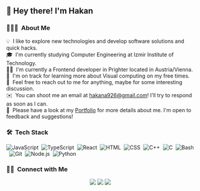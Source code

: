 ## 👋&nbsp;Hey there! I'm Hakan

### 👨🏻‍💻 &nbsp;About Me

💡 &nbsp;I like to explore new technologies and develop software solutions and quick hacks.\
🎓 &nbsp;I'm currently studying Computer Engineering at Izmir Institute of Technology.\
🧑‍💻 &nbsp;I'm currently a Frontend developer in Prighter located in Austria/Vienna.\
🌱 &nbsp;I'm on track for learning more about Visual computing on my free times.\
💬 &nbsp;Feel free to reach out to me for anything, maybe for some interesting discussion.\
✉️ &nbsp;You can shoot me an email at hakana926@gmail.com! I'll try to respond as soon as I can.\
📄 &nbsp;Please have a look at my [Portfolio](https://hakanalp.dev/) for more details about me. I'm open to feedback and suggestions!

### 🛠 &nbsp;Tech Stack

![JavaScript](https://img.shields.io/badge/-JavaScript-05122A?style=flat&logo=javascript)&nbsp;
![TypeScript](https://img.shields.io/badge/-TypeScript-05122A?style=flat&logo=typescript)&nbsp;
![React](https://img.shields.io/badge/-React-05122A?style=flat&logo=react)&nbsp;
![HTML](https://img.shields.io/badge/-HTML-05122A?style=flat&logo=HTML5)&nbsp;
![CSS](https://img.shields.io/badge/-CSS-05122A?style=flat&logo=CSS3&logoColor=1572B6)&nbsp;
![C++](https://img.shields.io/badge/-C++-05122A?style=flat&logo=C%2B%2B&logoColor=00599C)&nbsp;
![C](https://img.shields.io/badge/-C-05122A?style=flat&logo=C&logoColor=A8B9CC)&nbsp;
![Bash](https://img.shields.io/badge/-Bash-05122A?style=flat&logo=gnu-bash)&nbsp;
![Git](https://img.shields.io/badge/-Git-05122A?style=flat&logo=git)&nbsp;
![Node.js](https://img.shields.io/badge/-Node.js-05122A?style=flat&logo=node.js)&nbsp;
![Python](https://img.shields.io/badge/-Python-05122A?style=flat&logo=python)&nbsp;

### 🤝🏻 &nbsp;Connect with Me

<p align="center">
<a href="https://hakanalp.dev/"><img src="https://img.shields.io/badge/-hakanalp.dev-3423A6?style=flat&logo=Google-Chrome&logoColor=white"/></a>
<a href="https://linkedin.com/in/AVS1508"><img src="https://img.shields.io/badge/-Hakan%20Alp-0077B5?style=flat&logo=Linkedin&logoColor=white"/></a>
<a href="mailto:hakana926@gmail.com"><img src="https://img.shields.io/badge/-hakana926@gmail.com-D14836?style=flat&logo=Gmail&logoColor=white"/></a>
</p>
